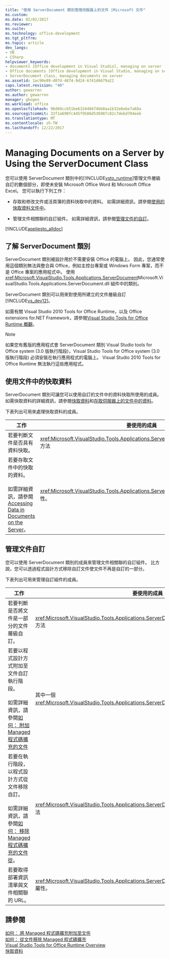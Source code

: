 ```yaml
---
title: "使用 ServerDocument 類別管理伺服器上的文件 |Microsoft 文件"
ms.custom: 
ms.date: 02/02/2017
ms.reviewer: 
ms.suite: 
ms.technology: office-development
ms.tgt_pltfrm: 
ms.topic: article
dev_langs:
- VB
- CSharp
helpviewer_keywords:
- documents [Office development in Visual Studio], managing on server
- Office documents [Office development in Visual Studio, managing on server
- ServerDocument class, managing documents on server
ms.assetid: 1ac90e89-d07d-4874-9d24-6741d6679a21
caps.latest.revision: "40"
author: gewarren
ms.author: gewarren
manager: ghogen
ms.workload: office
ms.openlocfilehash: 96d69ccb51be632440474bb0aa1b32e6ebe7a68a
ms.sourcegitcommit: 32f1a690fc445f9586d53698fc82c7debd784eeb
ms.translationtype: MT
ms.contentlocale: zh-TW
ms.lasthandoff: 12/22/2017
---
```

# <a name="managing-documents-on-a-server-by-using-the-serverdocument-class"></a>Managing Documents on a Server by Using the ServerDocument Class
  您可以使用 ServerDocument 類別中的[!INCLUDE[vsto_runtime](../vsto/includes/vsto-runtime-md.md)]管理文件層級自訂的數個部分，即使未安裝 Microsoft Office Word 和 Microsoft Office Excel。 您可以執行下列工作：  
  
-   存取和修改文件或活頁簿的資料快取中的資料。 如需詳細資訊，請參閱[使用的快取資料文件中](#CachedData)。  
  
-   管理文件相關聯的自訂組件。 如需詳細資訊，請參閱[管理文件的自訂](#CustomizationInfo)。  
  
 [!INCLUDE[appliesto_alldoc](../vsto/includes/appliesto-alldoc-md.md)]  
  
## <a name="understanding-the-serverdocument-class"></a>了解 ServerDocument 類別  
 ServerDocument 類別被設計用於不需要安裝 Office 的電腦上。 因此，您通常使用這個類別無法與整合與 Office，例如主控台專案或 Windows Form 專案，而不是 Office 專案的應用程式中。 使用<xref:Microsoft.VisualStudio.Tools.Applications.ServerDocument>Microsoft.VisualStudio.Tools.Applications.ServerDocument.dll 組件中的類別。  
  
 ServerDocument 類別可以用來對使用所建立的文件層級自訂[!INCLUDE[vs_dev12](../vsto/includes/vs-dev12-md.md)]。  
  
 如需有關 Visual Studio 2010 Tools for Office Runtime，以及 Office extensions for.NET Framework，請參閱[Visual Studio Tools for Office Runtime 概觀](../vsto/visual-studio-tools-for-office-runtime-overview.md)。  
  
> [!NOTE]  
>  如果您有舊版的應用程式會 ServerDocument 類別 Visual Studio tools for Office system (3.0 版執行階段)，Visual Studio Tools for Office system (3.0 版執行階段) 必須安裝在執行應用程式的電腦上。 Visual Studio 2010 Tools for Office Runtime 無法執行這些應用程式。  
  
##  <a name="CachedData"></a>使用文件中的快取資料  
 ServerDocument 類別可讓您可以使用自訂的文件中的資料快取所使用的成員。 如需快取資料的詳細資訊，請參閱[快取資料](../vsto/caching-data.md)和[存取伺服器上的文件中的資料](../vsto/accessing-data-in-documents-on-the-server.md)。  
  
 下表列出可用來處理快取資料的成員。  
  
|工作|要使用的成員|  
|----------|-------------------|  
|若要判斷文件是否具有資料快取。|<xref:Microsoft.VisualStudio.Tools.Applications.ServerDocument.IsCacheEnabled%2A> 方法|  
|若要存取文件中的快取的資料。<br /><br /> 如需詳細資訊，請參閱 [Accessing Data in Documents on the Server](../vsto/accessing-data-in-documents-on-the-server.md)。|<xref:Microsoft.VisualStudio.Tools.Applications.ServerDocument.CachedData%2A> 屬性。|  
  
##  <a name="CustomizationInfo"></a>管理文件自訂  
 您可以使用 ServerDocument 類別的成員來管理文件相關聯的自訂組件。 比方說，您可以透過程式設計方式移除自訂文件使文件不再是自訂的一部分。  
  
 下表列出可用來管理自訂組件的成員。  
  
|工作|要使用的成員|  
|----------|-------------------|  
|若要判斷是否將文件是一部分的文件層級自訂。|<xref:Microsoft.VisualStudio.Tools.Applications.ServerDocument.GetCustomizationVersion%2A> 方法|  
|若要以程式設計方式附加至文件自訂執行階段。<br /><br /> 如需詳細資訊，請參閱[如何： 附加 Managed 程式碼擴充的文件](../vsto/how-to-attach-managed-code-extensions-to-documents.md)|其中一個<xref:Microsoft.VisualStudio.Tools.Applications.ServerDocument.AddCustomization%2A>方法。|  
|若要在執行階段，以程式設計方式從文件移除自訂。<br /><br /> 如需詳細資訊，請參閱[如何： 移除 Managed 程式碼擴充的文件從](../vsto/how-to-remove-managed-code-extensions-from-documents.md)。|<xref:Microsoft.VisualStudio.Tools.Applications.ServerDocument.RemoveCustomization%2A> 方法|  
|若要取得部署資訊清單與文件相關聯的 URL。|<xref:Microsoft.VisualStudio.Tools.Applications.ServerDocument.DeploymentManifestUrl%2A> 屬性。|  
  
## <a name="see-also"></a>請參閱  
 [如何： 將 Managed 程式碼擴充附加至文件](../vsto/how-to-attach-managed-code-extensions-to-documents.md)   
 [如何： 從文件移除 Managed 程式碼擴充](../vsto/how-to-remove-managed-code-extensions-from-documents.md)   
 [Visual Studio Tools for Office Runtime Overview](../vsto/visual-studio-tools-for-office-runtime-overview.md)   
 [快取資料](../vsto/caching-data.md)  
  